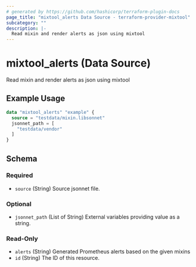 ```yaml
---
# generated by https://github.com/hashicorp/terraform-plugin-docs
page_title: "mixtool_alerts Data Source - terraform-provider-mixtool"
subcategory: ""
description: |-
  Read mixin and render alerts as json using mixtool
---
```


# mixtool_alerts (Data Source)

Read mixin and render alerts as json using mixtool

## Example Usage

```terraform
data "mixtool_alerts" "example" {
  source = "testdata/mixin.libsonnet"
  jsonnet_path = [
    "testdata/vendor"
  ]
}
```

<!-- schema generated by tfplugindocs -->
## Schema

### Required

- `source` (String) Source jsonnet file.

### Optional

- `jsonnet_path` (List of String) External variables providing value as a string.

### Read-Only

- `alerts` (String) Generated Prometheus alerts based on the given mixins
- `id` (String) The ID of this resource.



